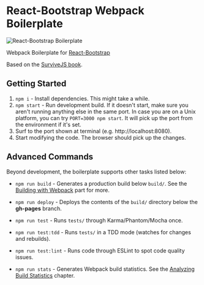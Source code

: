 # React-Bootstrap Webpack Boilerplate

![React-Bootstrap Boilerplate](https://avatars0.githubusercontent.com/u/6853419?v=3&s=400)

Webpack Boilerplate for [React-Bootstrap][cb3473c5]

  [cb3473c5]: https://react-bootstrap.github.io/ "React-Bootstrap"

Based on the [SurviveJS book][a694205a].

## Getting Started

1. `npm i` - Install dependencies. This might take a while.
2. `npm start` - Run development build. If it doesn't start, make sure you aren't running anything else in the same port. In case you are on a Unix platform, you can try `PORT=3000 npm start`. It will pick up the port from the environment if it's set.
3. Surf to the port shown at terminal (e.g. http://localhost:8080).
4. Start modifying the code. The browser should pick up the changes.

## Advanced Commands

Beyond development, the boilerplate supports other tasks listed below:

* `npm run build` - Generates a production build below `build/`. See the [Building with Webpack](http://survivejs.com/webpack/building-with-webpack/) part for more.
* `npm run deploy` - Deploys the contents of the `build/` directory below the **gh-pages** branch.
* `npm run test` - Runs `tests/` through Karma/Phantom/Mocha once.
* `npm run test:tdd` - Runs `tests/` in a TDD mode (watches for changes and rebuilds).
* `npm run test:lint` - Runs code through ESLint to spot code quality issues.
* `npm run stats` - Generates Webpack build statistics. See the [Analyzing Build Statistics](http://survivejs.com/webpack/building-with-webpack/analyzing-build-statistics/) chapter.

  [a694205a]: https://leanpub.com/survivejs-webpack "SurviveJS"
